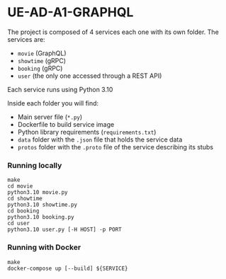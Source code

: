 # UE-AD-A1-GRAPHQL

The project is composed of 4 services each one with its own folder. The services are:
* `movie` (GraphQL)
* `showtime` (gRPC)
* `booking` (gRPC)
* `user` (the only one accessed through a REST API)

Each service runs using Python 3.10

Inside each folder you will find:
* Main server file (`*.py`)
* Dockerfile to build service image
* Python library requirements (`requirements.txt`)
* `data` folder with the `.json` file that holds the service data
* `protos` folder with the `.proto` file of the service describing its stubs

### Running locally

```
make
cd movie
python3.10 movie.py
cd showtime
python3.10 showtime.py
cd booking
python3.10 booking.py
cd user
python3.10 user.py [-H HOST] -p PORT
```

### Running with Docker

```
make
docker-compose up [--build] ${SERVICE}
```
